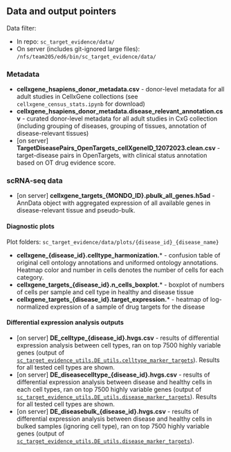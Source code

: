 ## Data and output pointers

Data filter: 
 - In repo: `sc_target_evidence/data/`
 - On server (includes git-ignored large files): `/nfs/team205/ed6/bin/sc_target_evidence/data/`

### Metadata

- **cellxgene_hsapiens_donor_metadata.csv** - donor-level metadata for all adult studies in CellxGene collections (see `cellxgene_census_stats.ipynb` for download)
- **cellxgene_hsapiens_donor_metadata.disease_relevant_annotation.csv** - curated donor-level metadata for all adult studies in CxG collection (including grouping of diseases, grouping of tissues, annotation of disease-relevant tissues)
- [on server] **TargetDiseasePairs_OpenTargets_cellXgeneID_12072023.clean.csv** - target-disease pairs in OpenTargets, with clinical status annotation based on OT drug evidence score.

### scRNA-seq data

- [on server] **cellxgene_targets_{MONDO_ID}.pbulk_all_genes.h5ad** - AnnData object with aggregated expression of all available genes in disease-relevant tissue and pseudo-bulk.

#### Diagnostic plots

Plot folders: `sc_target_evidence/data/plots/{disease_id}_{disease_name}`

- **cellxgene_{disease_id}.celltype_harmonization.*** - confusion table of original cell ontology annotations and uniformed ontology annotations. Heatmap color and number in cells denotes the number of cells for each category.
- **cellxgene_targets_{disease_id}.n_cells_boxplot.*** - boxplot of numbers of cells per sample and cell type in healthy and disease tissue
- **cellxgene_targets_{disease_id}.target_expression.*** - heatmap of log-normalized expression of a sample of drug targets for the disease

#### Differential expression analysis outputs

- [on server] **DE_celltype_{disease_id}.hvgs.csv** - results of differential expression analysis between cell types, ran on top 7500 highly variable genes (output of [`sc_target_evidence_utils.DE_utils.celltype_marker_targets`](https://github.com/emdann/sc_target_evidence/blob/9e9658d9443f6f1ca642f008ffc18e847982c476/src/sc_target_evidence_utils/DE_utils.py#L155)). Results for all tested cell types are shown. 
- [on server] **DE_diseasecelltype_{disease_id}.hvgs.csv** - results of differential expression analysis between disease and healthy cells in each cell types, ran on top 7500 highly variable genes (output of [`sc_target_evidence_utils.DE_utils.disease_marker_targets`](https://github.com/emdann/sc_target_evidence/blob/9e9658d9443f6f1ca642f008ffc18e847982c476/src/sc_target_evidence_utils/DE_utils.py#L224)). Results for all tested cell types are shown. 
- [on server] **DE_diseasebulk_{disease_id}.hvgs.csv** - results of differential expression analysis between disease and healthy cells in bulked samples (ignoring cell type), ran on top 7500 highly variable genes (output of [`sc_target_evidence_utils.DE_utils.disease_marker_targets`](https://github.com/emdann/sc_target_evidence/blob/9e9658d9443f6f1ca642f008ffc18e847982c476/src/sc_target_evidence_utils/DE_utils.py#L224)).


